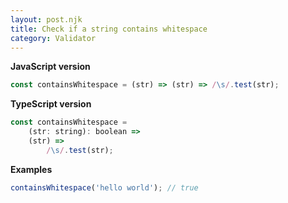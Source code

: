 ```yaml
---
layout: post.njk
title: Check if a string contains whitespace
category: Validator
---
```


**JavaScript version**

```js
const containsWhitespace = (str) => (str) => /\s/.test(str);
```

**TypeScript version**

```js
const containsWhitespace =
    (str: string): boolean =>
    (str) =>
        /\s/.test(str);
```

**Examples**

```js
containsWhitespace('hello world'); // true
```
